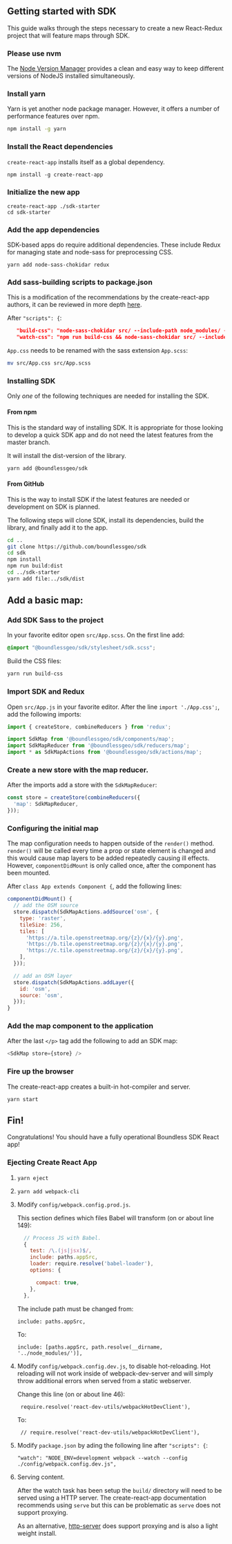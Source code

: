 ## Getting started with SDK

This guide walks through the steps necessary to create a new React-Redux
project that will feature maps through SDK.

### Please use nvm

The [Node Version Manager](https://github.com/creationix/nvm)
provides a clean and easy way to keep
different versions of NodeJS installed simultaneously.

### Install yarn

Yarn is yet another node package manager. However, it offers a number
of performance features over npm.

```bash
npm install -g yarn
```

### Install the React dependencies

`create-react-app` installs itself as a global dependency.

```
npm install -g create-react-app
```

### Initialize the new app

```
create-react-app ./sdk-starter
cd sdk-starter
```

### Add the app dependencies

SDK-based apps do require additional dependencies. These include Redux for
managing state and node-sass for preprocessing CSS.

```
yarn add node-sass-chokidar redux
```

### Add sass-building scripts to package.json

This is a modification of the recommendations by the create-react-app authors,
it can be reviewed in more depth [here](https://github.com/facebookincubator/create-react-app/blob/master/packages/react-scripts/template/README.md#adding-a-css-preprocessor-sass-less-etc).


After `"scripts": {`:

```json
   "build-css": "node-sass-chokidar src/ --include-path node_modules/ -o src/",
   "watch-css": "npm run build-css && node-sass-chokidar src/ --include-path node_modules/ -o src/ --watch --recursive",
```

`App.css` needs to be renamed with the sass extension `App.scss`:

```bash
mv src/App.css src/App.scss
```

### Installing SDK

Only *one* of the following techniques are needed for installing
the SDK.

#### From npm

This is the standard way of installing SDK.
It is appropriate for those looking to develop a quick SDK app
and do not need the latest features from the master branch.

It will install the dist-version of the library.

```bash
yarn add @boundlessgeo/sdk
```

#### From GitHub

This is the way to install SDK if the latest features are needed
or development on SDK is planned.

The following steps will clone SDK, install its dependencies,
build the library, and finally add it to the app.

```bash
cd ..
git clone https://github.com/boundlessgeo/sdk
cd sdk
npm install
npm run build:dist
cd ../sdk-starter
yarn add file:../sdk/dist
```

## Add a basic map:

### Add SDK Sass to the project

In your favorite editor open `src/App.scss`. On the first line add:

```css
@import "@boundlessgeo/sdk/stylesheet/sdk.scss";
```

Build the CSS files:

```bash
yarn run build-css
```

### Import SDK and Redux

Open `src/App.js` in your favorite editor. After the line `import './App.css';`,
add the following imports:


```javascript
import { createStore, combineReducers } from 'redux';

import SdkMap from '@boundlessgeo/sdk/components/map';
import SdkMapReducer from '@boundlessgeo/sdk/reducers/map';
import * as SdkMapActions from '@boundlessgeo/sdk/actions/map';
```

### Create a new store with the map reducer.

After the imports add a store with the `SdkMapReducer`:
```javascript
const store = createStore(combineReducers({
  'map': SdkMapReducer,
}));
```
### Configuring the initial map

The map configuration needs to happen outside of the `render()` method.
`render()` will be called every time a prop or state element is changed
and this would cause map layers to be added repeatedly causing ill effects.
However, `componentDidMount` is only called once, after the component has been
mounted.

After `class App extends Component {`, add the following lines:

```javascript
componentDidMount() {
  // add the OSM source
  store.dispatch(SdkMapActions.addSource('osm', {
    type: 'raster',
    tileSize: 256,
    tiles: [
      'https://a.tile.openstreetmap.org/{z}/{x}/{y}.png',
      'https://b.tile.openstreetmap.org/{z}/{x}/{y}.png',
      'https://c.tile.openstreetmap.org/{z}/{x}/{y}.png',
    ],
  }));

  // add an OSM layer
  store.dispatch(SdkMapActions.addLayer({
    id: 'osm',
    source: 'osm',
  }));
}
```

### Add the map component to the application

After the last `</p>` tag add the following to add an SDK map:

```javascript
<SdkMap store={store} />
```

### Fire up the browser

The create-react-app creates a built-in hot-compiler and server.
```
yarn start
```

## Fin!

Congratulations! You should have a fully operational Boundless SDK React app!


### Ejecting Create React App

1. `yarn eject`
2. `yarn add webpack-cli`
3. Modify `config/webpack.config.prod.js`.

    This section defines which files Babel will transform (on or about line 149):
    ```javascript
      // Process JS with Babel.
      {
        test: /\.(js|jsx)$/,
        include: paths.appSrc,
        loader: require.resolve('babel-loader'),
        options: {

          compact: true,
        },
      },
    ```

    The include path must be changed from: 
    ```
    include: paths.appSrc,
    ```
    To:
    ```
    include: [paths.appSrc, path.resolve(__dirname, '../node_modules/')],
    ```
4. Modify `config/webpack.config.dev.js`, to disable hot-reloading.
   Hot reloading will not work inside of webpack-dev-server and will simply
   throw additional errors when served from a static webserver.

   Change this line (on or about line 46):

   ```
    require.resolve('react-dev-utils/webpackHotDevClient'),
   ```

   To:
   ```
    // require.resolve('react-dev-utils/webpackHotDevClient'),

   ```

5. Modify `package.json` by ading the following line after `"scripts": {`:
    ```
    "watch": "NODE_ENV=development webpack --watch --config ./config/webpack.config.dev.js",
    ```
6. Serving content.

    After the watch task has been setup the `build/` directory will need to be
    served using a HTTP server. The create-react-app documentation recommends using
    `serve` but this can be problematic as `serve` does not support proxying.

    As an alternative, [http-server](https://github.com/indexzero/http-server) does support
    proxying and is also a light weight install.
